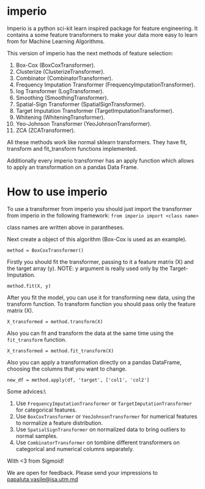 # imperio

Imperio is a python sci-kit learn inspired package for feature engineering. It contains a some feature transformers to make your data more easy to learn from for Machine Learning Algorithms.

This version of imperio has the next methods of feature selection:
1. Box-Cox (BoxCoxTransformer).
2. Clusterize (ClusterizeTransformer).
3. Combinator (CombinatorTransformer).
4. Frequency Imputation Transformer (FrequencyImputationTransformer).
5. log Transformer (LogTransformer).
6. Smoothing (SmoothingTransformer).
7. Spatial-Sign Transformer (SpatialSignTransformer).
8. Target Imputation Transformer (TargetImputationTransformer).
9. Whitening (WhiteningTransformer).
10. Yeo-Johnson Transformer (YeoJohnsonTransformer).
11. ZCA (ZCATransformer).

All these methods work like normal sklearn transformers. They have fit, transform and fit_transform functions implemented.

Additionally every imperio transformer has an apply function which allows to apply an transformation on a pandas Data Frame.

# How to use imperio

To use a transformer from imperio you should just import the transformer from imperio in the following framework:
`from imperio import <class name>`

class names are written above in parantheses.

Next create a object of this algorithm (Box-Cox is used as an example).

`method = BoxCoxTransformer()`

Firstly you should fit the transformer, passing to it a feature matrix (X) and the target array (y).
NOTE: y argument is really used only by the Target-Imputation.

`method.fit(X, y)`

After you fit the model, you can use it for transforming new data, using the transform function. To transform function you should pass only the feature matrix (X).

`X_transformed = method.transform(X)`

Also you can fit and transform the data at the same time using the `fit_transform` function.

`X_transformed = method.fit_transform(X)`

Also you can apply a transformation directly on a pandas DataFrame, choosing the columns that you want to change.

`new_df = method.apply(df, 'target', ['col1', 'col2']`

Some advices:\
1. Use `FrequencyImputationTransformer` or `TargetImputationTransformer` for categorical features.
2. Use `BoxCoxTransformer` or `YeoJohnsonTransformer` for numerical features to normalize a feature distribution.
3. Use `SpatialSignTransformer` on normalized data to bring outliers to normal samples.
4. Use `CombinatorTransformer` on tombine different transformers on categorical and numerical columns separately.

With <3 from Sigmoid!

We are open for feedback. Please send your impressions to papaluta.vasile@isa.utm.md
